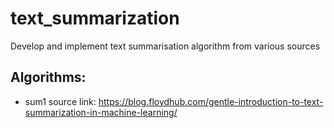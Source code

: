 # text_summarization
Develop and implement text summarisation algorithm from various sources

## Algorithms:
- sum1 source link: https://blog.floydhub.com/gentle-introduction-to-text-summarization-in-machine-learning/
